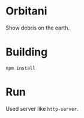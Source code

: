 # Orbitani
Show debris on the earth.
# Building

`npm install`

# Run

Used server like `http-server`.